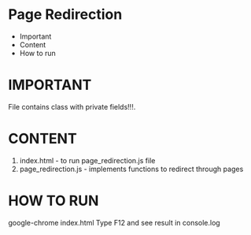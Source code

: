 # Page Redirection
  * Important
  * Content
  * How to run
# IMPORTANT
  File contains class with private fields!!!.
# CONTENT
 1. index.html - to run page_redirection.js file
 2. page_redirection.js - implements functions to redirect through pages


# HOW TO RUN
google-chrome index.html
Type F12 and see result in console.log
